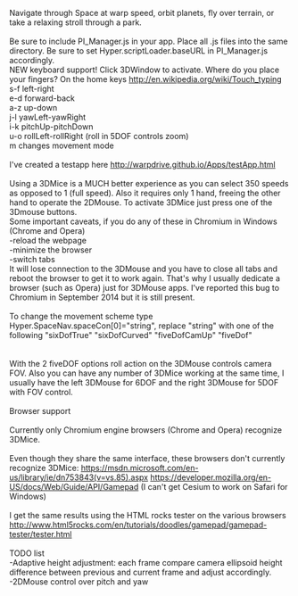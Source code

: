 Navigate through Space at warp speed, orbit planets, fly over terrain, or take a relaxing stroll through a park.<br />
<br />
Be sure to include PI_Manager.js in your app. Place all .js files into the same directory. Be sure to set Hyper.scriptLoader.baseURL in PI_Manager.js accordingly.
<br />
NEW keyboard support! Click 3DWindow to activate. Where do you place your fingers? On the home keys http://en.wikipedia.org/wiki/Touch_typing <br />
s-f left-right<br />
e-d forward-back<br />
a-z up-down<br />
j-l yawLeft-yawRight<br />
i-k pitchUp-pitchDown<br />
u-o rollLeft-rollRight (roll in 5DOF controls zoom)<br />
m changes movement mode<br />
<br />
I've created a testapp here http://warpdrive.github.io/Apps/testApp.html <br />
<br />
Using a 3DMice is a MUCH better experience as you can select 350 speeds as opposed to 1 (full speed). Also it requires only 1 hand, freeing the other hand to operate the 2DMouse. To activate 3DMice just press one of the 3Dmouse buttons.<br />
Some important caveats, if you do any of these in Chromium in Windows (Chrome and Opera)<br />
-reload the webpage<br />
-minimize the browser <br />
-switch tabs <br />
It will lose connection to the 3DMouse and you have to close all tabs and reboot the browser to get it to work again. That's why I usually dedicate a browser (such as Opera) just for 3DMouse apps. I've reported this bug to Chromium in September 2014 but it is still present.<br />
<br />
To change the movement scheme type Hyper.SpaceNav.spaceCon[0]="string", replace "string" with one of the following "sixDofTrue" "sixDofCurved" "fiveDofCamUp" "fiveDof"<br />
<br />
<br />
With the 2 fiveDOF options roll action on the 3DMouse controls camera FOV. Also you can have any number of 3DMice working at the same time, I usually have the left 3DMouse for 6DOF and the right 3DMouse for 5DOF with FOV control. <br />
<br />
Browser support<br />
<br />
Currently only Chromium engine browsers (Chrome and Opera) recognize 3DMice.<br />
<br />
Even though they share the same interface, these browsers don't currently recognize 3DMice: https://msdn.microsoft.com/en-us/library/ie/dn753843(v=vs.85).aspx https://developer.mozilla.org/en-US/docs/Web/Guide/API/Gamepad (I can't get Cesium to work on Safari for Windows)<br />
<br />
I get the same results using the HTML rocks tester on the various browsers http://www.html5rocks.com/en/tutorials/doodles/gamepad/gamepad-tester/tester.html <br />
<br />
TODO list<br />
-Adaptive height adjustment: each frame compare camera ellipsoid height difference between previous and current frame and adjust accordingly.<br />
-2DMouse control over pitch and yaw<br />
